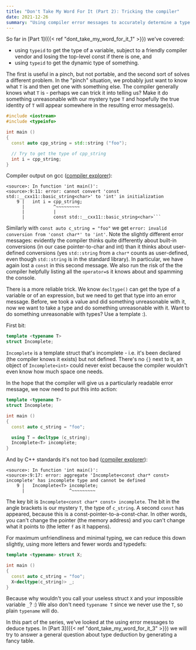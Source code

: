 ```yaml
---
title: "Don't Take My Word For It (Part 2): Tricking the compiler"
date: 2021-12-26
summary: "Using compiler error messages to accurately determine a type."
---
```


So far in [Part 1]({{< ref "dont_take_my_word_for_it_1" >}}) we've covered:
* using `typeid` to get the type of a variable, subject to a friendly compiler vendor and losing the top-level const if there is one, and
* using `typeid` to get the dynamic type of something.

The first is useful in a pinch, but not portable, and the second sort of solves a different problem. In the "pinch" situation, we probably just want to know what `T` is and then get one with something else. The compiler generally knows what `T` is - perhaps we can trick it into telling us? Make it do something unreasonable with our mystery type `T` and hopefully the true identity of `T` will appear somewhere in the resulting error message(s).

```c++
#include <iostream>
#include <typeinfo>

int main ()
{
  const auto cpp_string = std::string ("foo");

  // Try to get the type of cpp_string
  int i = cpp_string;
}
```

Compiler output on gcc ([compiler explorer](https://godbolt.org/z/MPYjTWva7)):
```
<source>: In function 'int main()':
<source>:9:11: error: cannot convert 'const std::__cxx11::basic_string<char>' to 'int' in initialization
    9 |   int i = cpp_string;
      |           ^~~~~~~~~~
      |           |
      |           const std::__cxx11::basic_string<char>```
```

Similarly with `const auto c_string = "foo"` we get `error: invalid conversion from 'const char*' to 'int'`. Note the slightly different error messages: evidently the compiler thinks quite differently about built-in conversions (in our case pointer-to-char and int) than it thinks about user-defined conversions (yes `std::string` from a `char*` counts as user-defined, even though `std::string` is in the standard library). In particular, we have again lost a `const` in this second message. We also run the risk of the the compiler helpfully listing all the `operator=`s it knows about and spamming the console.

There is a more reliable trick. We know `decltype()` can get the type of a variable or of an expression, but we need to get that type into an error message. Before, we took a value and did something unreasonable with it, now we want to take a type and do something unreasonable with it. Want to do something unreasonable with types? Use a template :).

First bit:
```c++
template <typename T>
struct Incomplete;
```
`Incomplete` is a template struct that's incomplete - i.e. it's been declared (the compiler knows it exists) but not defined. There's no `{}` next to it, an object of `Incomplete<int>` could never exist because the compiler wouldn't even know how much space one needs.

In the hope that the compiler will give us a particularly readable error message, we now need to put this into action:
```c++
template <typename T>
struct Incomplete;

int main ()
{
  const auto c_string = "foo";

  using T = decltype (c_string);
  Incomplete<T> incomplete;
}
```

And by C++ standards it's not too bad ([compiler explorer](https://godbolt.org/z/5Kf5ohd55)):
```
<source>: In function 'int main()':
<source>:9:17: error: aggregate 'Incomplete<const char* const> incomplete' has incomplete type and cannot be defined
    9 |   Incomplete<T> incomplete;
      |                 ^~~~~~~~~~
```

The key bit is `Incomplete<const char* const> incomplete`. The bit in the angle brackets is our mystery `T`, the type of `c_string`. A second `const` has appeared, because this is a const-pointer-to-a-const-char. In other words, you can't change the pointer (the memory address) and you can't change what it points to (the letter `f` as it happens).

For maximum unfriendliness and minimal typing, we can reduce this down slightly, using more letters and fewer words and typedefs:

```c++
template <typename> struct X;

int main ()
{
  const auto c_string = "foo";
  X<decltype(c_string)> _;
}
```
Because why wouldn't you call your useless struct `X` and your impossible variable `_`? :) We also don't need `typename T` since we never use the `T`, so plain `typename` will do.

In this part of the series, we've looked at the using error messages to deduce types. In [Part 3]({{< ref "dont_take_my_word_for_it_3" >}}) we will try to answer a general question about type deduction by generating a fancy table.